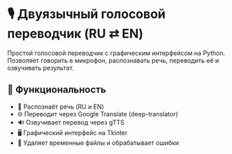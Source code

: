 # 🎙️ Двуязычный голосовой переводчик (RU ⇄ EN)

Простой голосовой переводчик с графическим интерфейсом на Python. Позволяет говорить в микрофон, распознавать речь, переводить её и озвучивать результат.

## 🚀 Функциональность

- 🎤 Распознаёт речь (RU и EN)
- 🌐 Переводит через Google Translate (deep-translator)
- 🔊 Озвучивает перевод через gTTS
- 🖥️ Графический интерфейс на Tkinter
- 🧼 Удаляет временные файлы и обрабатывает ошибки


